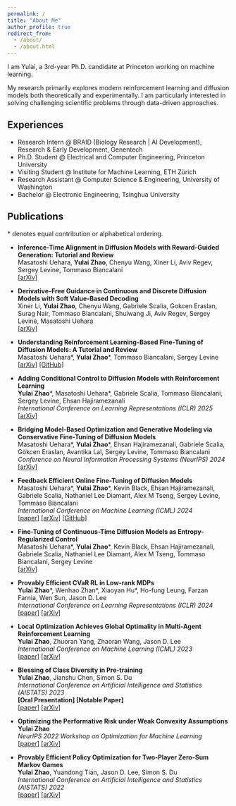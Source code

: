 ```yaml
---
permalink: /
title: "About Me"
author_profile: true
redirect_from: 
  - /about/
  - /about.html
---
```


I am Yulai, a 3rd-year Ph.D. candidate at Princeton working on machine learning.  
<!-- For more details about my academic background, please visit my [[departmental page]](https://ece.princeton.edu/people/yulai-zhao).   -->

My research primarily explores modern reinforcement learning and diffusion models both theoretically and experimentally. I am particularly interested in solving challenging scientific problems through data-driven approaches.

## Experiences

- Research Intern @ BRAID (Biology Research \| AI Development), Research & Early Development, Genentech  
- Ph.D. Student @ Electrical and Computer Engineering, Princeton University
- Visiting Student @ Institute for Machine Learning, ETH Zürich
- Research Assistant @ Computer Science & Engineering, University of Washington
- Bachelor @ Electronic Engineering, Tsinghua University

## Publications

\* denotes equal contribution or alphabetical ordering.

- **Inference-Time Alignment in Diffusion Models with Reward-Guided Generation: Tutorial and Review**  
  Masatoshi Uehara, **Yulai Zhao**, Chenyu Wang, Xiner Li, Aviv Regev, Sergey Levine, Tommaso Biancalani  
  [[arXiv]](https://arxiv.org/abs/2501.09685)

- **Derivative-Free Guidance in Continuous and Discrete Diffusion Models with Soft Value-Based Decoding**  
  Xiner Li, **Yulai Zhao**, Chenyu Wang, Gabriele Scalia, Gokcen Eraslan, Surag Nair, Tommaso Biancalani, Shuiwang Ji, Aviv Regev, Sergey Levine, Masatoshi Uehara  
  [[arXiv]](https://arxiv.org/abs/2408.08252)

- **Understanding Reinforcement Learning-Based Fine-Tuning of Diffusion Models: A Tutorial and Review**  
  Masatoshi Uehara\*, **Yulai Zhao**\*, Tommaso Biancalani, Sergey Levine  
  [[arXiv]](https://arxiv.org/abs/2407.13734) [[GitHub]](https://github.com/masa-ue/RLfinetuning_Diffusion_Bioseq)

- **Adding Conditional Control to Diffusion Models with Reinforcement Learning**  
  **Yulai Zhao**\*, Masatoshi Uehara\*, Gabriele Scalia, Tommaso Biancalani, Sergey Levine, Ehsan Hajiramezanali  
  *International Conference on Learning Representations (ICLR) 2025*  
  [[arXiv]](https://arxiv.org/abs/2406.12120)

- **Bridging Model-Based Optimization and Generative Modeling via Conservative Fine-Tuning of Diffusion Models**  
  Masatoshi Uehara\*, **Yulai Zhao**\*, Ehsan Hajiramezanali, Gabriele Scalia, Gökcen Eraslan, Avantika Lal, Sergey Levine, Tommaso Biancalani  
  *Conference on Neural Information Processing Systems (NeurIPS) 2024*  
  [[arXiv]](https://arxiv.org/abs/2405.19673)  

- **Feedback Efficient Online Fine-Tuning of Diffusion Models**  
  Masatoshi Uehara\*, **Yulai Zhao**\*, Kevin Black, Ehsan Hajiramezanali, Gabriele Scalia, Nathaniel Lee Diamant, Alex M Tseng, Sergey Levine, Tommaso Biancalani  
  *International Conference on Machine Learning (ICML) 2024*  
  [[paper]](https://proceedings.mlr.press/v235/uehara24a.html) [[arXiv]](https://arxiv.org/abs/2402.16359) [[GitHub]](https://github.com/zhaoyl18/SEIKO)

- **Fine-Tuning of Continuous-Time Diffusion Models as Entropy-Regularized Control**  
  Masatoshi Uehara\*, **Yulai Zhao**\*, Kevin Black, Ehsan Hajiramezanali, Gabriele Scalia, Nathaniel Lee Diamant, Alex M Tseng, Tommaso Biancalani, Sergey Levine  
  [[arXiv]](https://arxiv.org/abs/2402.15194)  

- **Provably Efficient CVaR RL in Low-rank MDPs**  
  **Yulai Zhao**\*, Wenhao Zhan\*, Xiaoyan Hu\*, Ho-fung Leung, Farzan Farnia, Wen Sun, Jason D. Lee  
  *International Conference on Learning Representations (ICLR) 2024*  
  [[paper]](https://openreview.net/forum?id=9x6yrFAPnx) [[arXiv]](https://arxiv.org/abs/2311.11965)  

- **Local Optimization Achieves Global Optimality in Multi-Agent Reinforcement Learning**  
  **Yulai Zhao**, Zhuoran Yang, Zhaoran Wang, Jason D. Lee  
  *International Conference on Machine Learning (ICML) 2023*  
  [[paper]](https://proceedings.mlr.press/v202/zhao23j.html) [[arXiv]](https://arxiv.org/abs/2305.04819)  

- **Blessing of Class Diversity in Pre-training**  
  **Yulai Zhao**, Jianshu Chen, Simon S. Du  
  *International Conference on Artificial Intelligence and Statistics (AISTATS) 2023*  
  **[Oral Presentation] [Notable Paper]**  
  [[paper]](https://proceedings.mlr.press/v206/zhao23a.html) [[arXiv]](https://arxiv.org/abs/2209.03447)  

- **Optimizing the Performative Risk under Weak Convexity Assumptions**  
  **Yulai Zhao**  
  *NeurIPS 2022 Workshop on Optimization for Machine Learning*  
  [[paper]](https://openreview.net/forum?id=Ut_vApkulkk) [[arXiv]](https://arxiv.org/abs/2209.00771)

- **Provably Efficient Policy Optimization for Two-Player Zero-Sum Markov Games**  
  **Yulai Zhao**, Yuandong Tian, Jason D. Lee, Simon S. Du  
  *International Conference on Artificial Intelligence and Statistics (AISTATS) 2022*  
  [[paper]](https://proceedings.mlr.press/v151/zhao22b.html) [[arXiv]](https://arxiv.org/abs/2102.08903)  
  